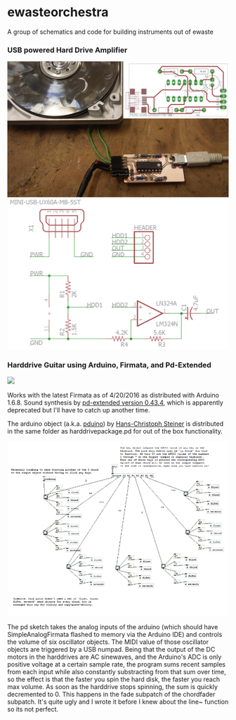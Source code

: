 ewasteorchestra
===============

A group of schematics and code for building instruments out of ewaste

<h3>USB powered Hard Drive Amplifier</h3>

<img width="800px" src="./photos/HDDampPoster.png"/>

<h3>Harddrive Guitar using Arduino, Firmata, and Pd-Extended</h3>

<img width="800px" src="./photos/hdguitarperformance.jpg"/>

<p> Works with the latest Firmata as of 4/20/2016 as distributed with Arduino 1.6.8. Sound synthesis by <a href="http://puredata.info/downloads/pd-extended">pd-extended version 0.43.4</a>, which is apparently deprecated but I'll have to catch up another time.</p>
<p> The arduino object (a.k.a. <a href="http://puredata.info/downloads/pduino">pduino</a>) by <a href="http://www.at.or.at/hans/pd/objects.html">Hans-Christoph Steiner</a> is distributed in the same folder as harddrivepackage.pd for out of the box functionality. </p>

<img width="800px" src="./photos/pdpreview.png"/>
<p> The pd sketch takes the analog inputs of the arduino (which should have SimpleAnalogFirmata flashed to memory via the Arduino IDE) and controls the volume of six oscillator objects. The MIDI value of those oscillator objects are triggered by a USB numpad. Being that the output of the DC motors in the harddrives are AC sinewaves, and the Arduino's ADC is only positive voltage at a certain sample rate, the program sums recent samples from each input while also constantly substracting from that sum over time, so the effect is that the faster you spin the hard disk, the faster you reach max volume. As soon as the harddrive stops spinning, the sum is quickly decremented to 0.  This happens in the fade subpatch of the chordfader subpatch. It's quite ugly and I wrote it before I knew about the line~ function so its not perfect. </p>

